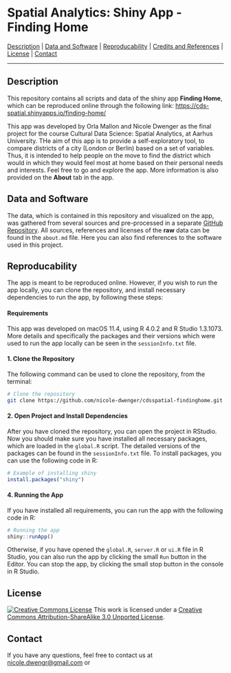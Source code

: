 # Spatial Analytics: Shiny App - Finding Home 

[Description](#descripton) | [Data and Software](#data-and-software) | [Reproducability](#reproducability) | [Credits and References](#credits-and-references) | [License](#license) | [Contact](#contact)

---

## Description
This repository contains all scripts and data of the shiny app **Finding Home**, which can be reproduced online through the following link: https://cds-spatial.shinyapps.io/finding-home/ 

This app was developed by Orla Mallon and Nicole Dwenger as the final project for the course Cultural Data Science: Spatial Analytics, at Aarhus University. THe aim of this app is to provide a self-exploratory tool, to compare districts of a city (London or Berlin) based on a set of variables. Thus, it is intended to help people on the move to find the district which would in which they would feel most at home based on their personal needs and interests. Feel free to go and explore the app. More information is also provided on the **About** tab in the app. 

## Data and Software
The data, which is contained in this repository and visualized on the app, was gathered from several sources and pre-processed in a separate [GitHub Repository](https://github.com/nicole-dwenger/cdsspatial-preprocessing). 
All sources, references and licenses of the **raw** data can be found in the `about.md` file. Here you can also find references to the software used in this project.

## Reproducability
The app is meant to be reproduced online. However, if you wish to run the app locally, you can clone the repository, and install necessary dependencies to run the app, by following these steps: 

#### Requirements 
This app was developed on macOS 11.4, using R 4.0.2 and R Studio 1.3.1073. More details and specifically the packages and their versions which were used to run the app locally can be seen in the `sessionInfo.txt` file. 

#### 1. Clone the Repository 
The following command can be used to clone the repository, from the terminal:

```bash
# Clone the repository
git clone https://github.com/nicole-dwenger/cdsspatial-findinghome.git
```

#### 2. Open Project and Install Dependencies
After you have cloned the repository, you can open the project in RStudio. Now you should make sure you have installed all necessary packages, which are loaded in the `global.R` script. The detailed versions of the packages can be found in the `sessionInfo.txt` file. To install packages, you can use the following code in R: 

```r
# Example of installing shiny
install.packages("shiny")
```

#### 4. Running the App 
If you have installed all requirements, you can run the app with the following code in R:

```r
# Running the app 
shiny::runApp()
```

Otherwise, if you have opened the `global.R`, `server.R` or `ui.R` file in R Studio, you can also run the app by clicking the small `Run` button in the Editor. You can stop the app, by clicking the small stop button in the console in R Studio. 

## License
<a rel="license" href="http://creativecommons.org/licenses/by-sa/3.0/"><img alt="Creative Commons License" style="border-width:0" src="https://i.creativecommons.org/l/by-sa/3.0/80x15.png" /></a> This work is licensed under a <a rel="license" href="http://creativecommons.org/licenses/by-sa/3.0/">Creative Commons Attribution-ShareAlike 3.0 Unported License</a>.

## Contact
If you have any questions, feel free to contact us at 
[nicole.dwengr@gmail.com](nicole.dwengr@gmail.com) or 